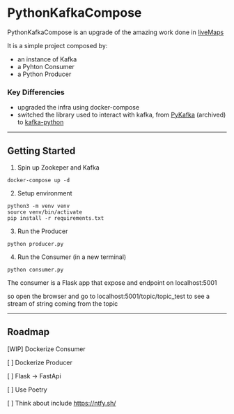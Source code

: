 # PythonKafkaCompose

PythonKafkaCompose is an upgrade of the amazing work done in [liveMaps](https://github.com/code-and-dogs/liveMaps) 

It is a simple project composed by:
- an instance of Kafka
- a Pyhton Consumer
- a Python Producer

### Key Differencies

- upgraded the infra using docker-compose 
- switched the library used to interact with kafka, from [PyKafka](https://pykafka.readthedocs.io/en/latest/) (archived) to [kafka-python](https://kafka-python.readthedocs.io/en/master/)

---

## Getting Started

1) Spin up Zookeper and Kafka

```
docker-compose up -d
```

2) Setup environment

```
python3 -m venv venv
source venv/bin/activate
pip install -r requirements.txt
```

3) Run the Producer
```
python producer.py
```

4) Run the Consumer (in a new terminal)
```
python consumer.py
```
The consumer is a Flask app that expose and endpoint on localhost:5001

so open the browser and go to localhost:5001/topic/topic_test to see a stream of string coming from the topic

---

## Roadmap

[WIP] Dockerize Consumer

[ ] Dockerize Producer

[ ] Flask -> FastApi

[ ] Use Poetry

[ ] Think about include https://ntfy.sh/
